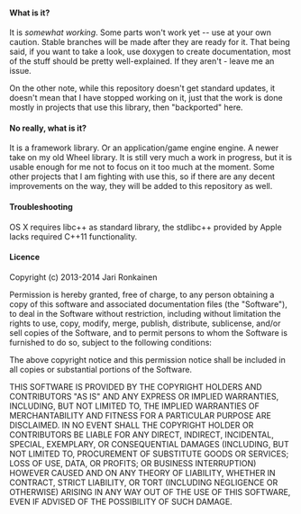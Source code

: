 #### What is it?
It is _somewhat working_.  Some parts won't work yet -- use at your own caution.
Stable branches will be made after they are ready for it.  That being said, if you want to take a look, use doxygen to create documentation, most of the stuff should be pretty well-explained.  If they aren't - leave me an issue.

On the other note, while this repository doesn't get standard updates, it doesn't mean that I have stopped working on it, just that the work is done mostly in projects that use this library, then "backported" here.

#### No really, what is it?
It is a framework library.  Or an application/game engine engine.  A newer take on my old Wheel library.  It is still very much a
work in progress, but it is usable enough for me not to focus on it too much at the moment.  Some other projects that I am fighting with
use this, so if there are any decent improvements on the way, they will be added to this repository as well.

#### Troubleshooting
OS X requires libc++ as standard library, the stdlibc++ provided by Apple lacks required C++11 functionality.


#### Licence
Copyright (c) 2013-2014 <year> Jari Ronkainen

Permission is hereby granted, free of charge, to any person obtaining a copy of this software and associated documentation files (the "Software"), to deal in the Software without restriction, including without limitation the rights to use, copy, modify, merge, publish, distribute, sublicense, and/or sell copies of the Software, and to permit persons to whom the Software is furnished to do so, subject to the following conditions:

The above copyright notice and this permission notice shall be included in all copies or substantial portions of the Software.

THIS SOFTWARE IS PROVIDED BY THE COPYRIGHT HOLDERS AND CONTRIBUTORS "AS IS" AND ANY EXPRESS OR IMPLIED WARRANTIES, INCLUDING, BUT NOT LIMITED TO, THE IMPLIED WARRANTIES OF MERCHANTABILITY AND FITNESS FOR A PARTICULAR PURPOSE ARE DISCLAIMED. IN NO EVENT SHALL THE COPYRIGHT HOLDER OR CONTRIBUTORS BE LIABLE FOR ANY DIRECT, INDIRECT, INCIDENTAL, SPECIAL, EXEMPLARY, OR CONSEQUENTIAL DAMAGES (INCLUDING, BUT NOT LIMITED TO, PROCUREMENT OF SUBSTITUTE GOODS OR SERVICES; LOSS OF USE, DATA, OR PROFITS; OR BUSINESS INTERRUPTION) HOWEVER CAUSED AND ON ANY THEORY OF LIABILITY, WHETHER IN CONTRACT, STRICT LIABILITY, OR TORT (INCLUDING NEGLIGENCE OR OTHERWISE) ARISING IN ANY WAY OUT OF THE USE OF THIS SOFTWARE, EVEN IF ADVISED OF THE POSSIBILITY OF SUCH DAMAGE.

